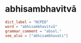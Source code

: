 # abhisambhavitvā

``` toml
dict_label = "NCPED"
word = "abhisambhavitvā"
grammar_comment = "absol."
see_also = ["abhisambhavati"]
```


